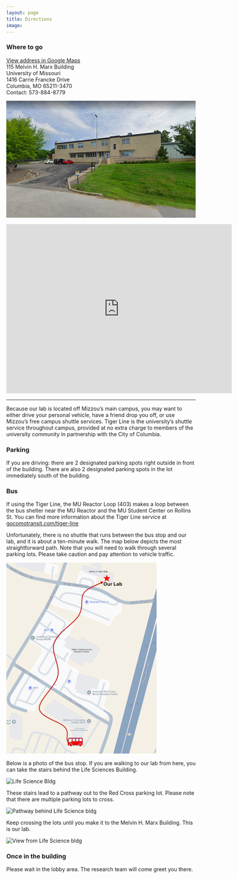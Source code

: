 ```yaml
---
layout: page
title: Directions
image: 
---
```


### Where to go
[View address in Google Maps](https://goo.gl/maps/qyhsaqvywLMfFqir7)  
115 Melvin H. Marx Building  
University of Missouri  
1416 Carrie Francke Drive  
Columbia, MO 65211-3470  
Contact: 573-884-8779  




![University of Missouri MARX Building](/assets/images/marx_bldg.png)


<iframe src="https://www.google.com/maps/embed?pb=!1m18!1m12!1m3!1d3103.5607348885005!2d-92.34076848466007!3d38.9340164795651!2m3!1f0!2f0!3f0!3m2!1i1024!2i768!4f13.1!3m3!1m2!1s0x87dcb7b2693516e3%3A0xa01c979c4fa73e60!2sBrain%20Imaging%20Center%20University%20of%20Missouri!5e0!3m2!1sen!2sus!4v1648562985599!5m2!1sen!2sus" width="600" height="450" style="border:0;" allowfullscreen="" loading="lazy" referrerpolicy="no-referrer-when-downgrade"></iframe>



----

Because our lab is located off Mizzou’s main campus, you may want to either drive your personal vehicle, have a friend drop you off, or use Mizzou’s free campus shuttle services. Tiger Line is the university’s shuttle service throughout campus, provided at no extra charge to members of the university community in partnership with the City of Columbia.


### Parking

If you are driving: there are 2 designated parking spots right outside in front of the building. There are also 2 designated parking spots in the lot immediately south of the building.


### Bus

If using the Tiger Line, the MU Reactor Loop (403) makes a loop between the bus shelter near the MU Reactor and the MU Student Center on Rollins St. You can find more information about the Tiger Line service at [gocomotransit.com/tiger-line](https://www.gocomotransit.com/tiger-line/)

Unfortunately, there is no shuttle that runs between the bus stop and our lab, and it is about a ten-minute walk. The map below depicts the most straightforward path. Note that you will need to walk through several parking lots. Please take caution and pay attention to vehicle traffic.

<span class="image small"><img src="/assets/images/maptobldgfrombus2.png" alt="Map to Bldg from Bus Stop" width="400"/></span>

Below is a photo of the bus stop. If you are walking to our lab from here, you can take the stairs behind the Life Sciences Building.

<span class="image small"><img src="/assets/images/LifeScienceBldg.png" alt="Life Science Bldg" width="400"/></span>

These stairs lead to a pathway out to the Red Cross parking lot. Please note that there are multiple parking lots to cross.

<span class="image small"><img src="/assets/images/pathwaylifesciencebldg.png" alt="Pathway behind Life Science bldg" width="400"/></span>

Keep crossing the lots until you make it to the Melvin H. Marx Building. This is our lab. 

<span class="image small"><img src="/assets/images/viewfromlifesciencebldg.png" alt="View from Life Science bldg" width="400"/></span>


### Once in the building

Please wait in the lobby area. The research team will come greet you there.